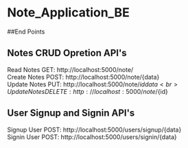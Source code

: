 # Note_Application_BE

##End Points

## Notes CRUD Opretion API's
Read Notes GET: http://localhost:5000/note/ <br>
Create Notes POST: http://localhost:5000/note/{data} <br>
Update Notes PUT: http://localhost:5000/note/${id}{data} <br>
Update Notes DELETE: http://localhost:5000/note/${id} <br>

## User Signup and Signin API's
Signup User POST: http://localhost:5000/users/signup/{data} <br>
Signin User POST: http://localhost:5000/users/signin/{data} <br>
